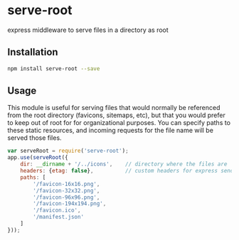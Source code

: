 # serve-root
express middleware to serve files in a directory as root

## Installation

```bash
npm install serve-root --save
```


## Usage

This module is useful for serving files that would normally be referenced from the root 
directory (favicons, sitemaps, etc), but that you would prefer to keep out of root for
for organizational purposes. You can specify paths to these static resources, and
incoming requests for the file name will be served those files.

```js
var serveRoot = require('serve-root');
app.use(serveRoot({
    dir: __dirname + '/../icons',    // directory where the files are
    headers: {etag: false},          // custom headers for express sendFile
    paths: [
        '/favicon-16x16.png',
        '/favicon-32x32.png',
        '/favicon-96x96.png',
        '/favicon-194x194.png',
        '/favicon.ico',
        '/manifest.json'
    ]
}));
```